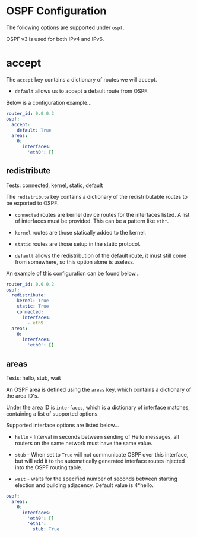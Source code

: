 # OSPF Configuration

The following options are supported under `ospf`.

OSPF v3 is used for both IPv4 and IPv6.

# accept

The `accept` key contains a dictionary of routes we will accept.

* `default` allows us to accept a default route from OSPF.

Below is a configuration example...
```yaml
router_id: 0.0.0.2
ospf:
  accept:
    default: True
  areas:
    0:
      interfaces:
        'eth0': []
```

## redistribute

Tests: connected, kernel, static, default

The `redistribute` key contains a dictionary of the redistributable routes to be exported to OSPF.

* `connected` routes are kernel device routes for the interfaces listed. A list of interfaces must be provided. This can be a pattern
like `eth*`.

* `kernel` routes are those statically added to the kernel.

* `static` routes are those setup in the static protocol.

* `default` allows the redistribution of the default route, it must still come from somewhere, so this option alone is useless.


An example of this configuration can be found below...
```yaml
router_id: 0.0.0.2
ospf:
  redistribute:
    kernel: True
    static: True
    connected:
      interfaces:
        - eth9
  areas:
    0:
      interfaces:
        'eth0': []
```

## areas

Tests: hello, stub, wait

An OSPF area is defined using the `areas` key, which contains a dictionary of the area ID's.

Under the area ID is `interfaces`, which is a dictionary of interface matches, containing a list of supported options.

Supported interface options are listed below...

* `hello` - Interval in seconds between sending of Hello messages, all routers on the same network must have the same value.

* `stub` - When set to `True` will not communicate OSPF over this interface, but will add it to the automatically generated interface
routes injected into the OSPF routing table.

* `wait` - waits for the specified number of seconds between starting election and building adjacency. Default value is 4*hello.


```yaml
ospf:
  areas:
    0:
      interfaces:
        'eth0': []
        'eth1':
          stub: True
```